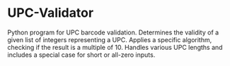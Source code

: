 # UPC-Validator
Python program for UPC barcode validation. Determines the validity of a given list of integers representing a UPC. Applies a specific algorithm, checking if the result is a multiple of 10. Handles various UPC lengths and includes a special case for short or all-zero inputs.
